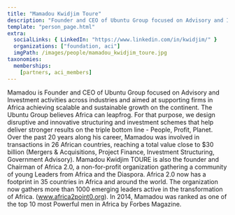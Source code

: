 ```yaml
---
title: "Mamadou Kwidjim Toure"
description: "Founder and CEO of Ubuntu Group focused on Advisory and Investment activities across industries."
template: "person_page.html"
extra:
  socialLinks: { LinkedIn: "https://www.linkedin.com/in/kwidjim/" }
  organizations: ["foundation, aci"]
  imgPath: /images/people/mamadou_kwidjim_toure.jpg
taxonomies:
  memberships:
    [partners, aci_members]
---
```


Mamadou is Founder and CEO of Ubuntu Group focused on Advisory and Investment activities across industries and aimed at supporting firms in Africa achieving scalable and sustainable growth on the continent. The Ubuntu Group believes Africa can leapfrog. For that purpose, we design disruptive and innovative structuring and investment schemes that help deliver stronger results on the triple bottom line - People, Profit, Planet. Over the past 20 years along his career, Mamadou was involved in transactions in 26 African countries, reaching a total value close to $30 billion (Mergers & Acquisitions, Project Finance, Investment Structuring, Government Advisory). Mamadou Kwidjim TOURE is also the founder and Chairman of Africa 2.0, a non-for-profit organization gathering a community of young Leaders from Africa and the Diaspora. Africa 2.0 now has a footprint in 35 countries in Africa and around the world. The organization now gathers more than 1000 emerging leaders active in the transformation of Africa. (www.africa2point0.org). In 2014, Mamadou was ranked as one of the top 10 most Powerful men in Africa by Forbes Magazine.